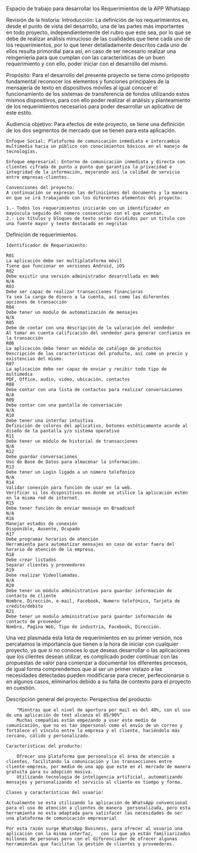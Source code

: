﻿Espacio de trabajo para desarrollar los Requerimientos de la APP Whatsapp

Revisión de la historia:
    Introducción:
    La definición de los requerimientos es, desde el punto de vista del desarrollo, una de las partes más importantes en todo proyecto, independientemente del rubro que este sea, por lo que se debe de realizar análisis minucioso de las cualidades que tiene cada uno de los requerimientos, por lo que tener detalladamente descritos cada uno de ellos resulta primordial para así, en caso de ser necesario realizar una reingenieria para que cumplan con las características de un buen requerimiento y con ello, poder iniciar con el desarrollo del mismo.

Propósito:
    Para el desarrollo del presente proyecto se tiene como próposito fundamental reconocer los elementos y funciones principales de la mensajería de texto en dispositivos móviles al igual conocer el funcionamiento de los sistemas de transferencia de fondos utilizando estos mismos dispositivos, para con ello poder realizar el análisis y planteamiento de los requerimientos necesarios para poder desarrollar un aplicativo de este estilo.

Audiencia objetivo: 
    Para efectos de este proyecto, se tiene una definición de los dos segmentos de mercado que se tienen para esta aplicación.
    
    Enfoque Social: Plataforma de comunicación inmediata e intercambio multimedia hacia un público con conocimientos básicos en el manejo de tecnologías.
    
    Enfoque empresarial: Entorno de comunicación inmediata y directa con clientes cifrada de punto a punto que garantiza la privacidad e integridad de la información, mejorando así la calidad de servicio entre empresas-clientes.

    Convenciones del proyecto:
    A continuación se expresan las definiciones del documento y la manera en que se irá trabajando con los diferentes elementos del proyecto:

    1.- Todos los requerimientos iniciarán con un identificador en mayúscula seguido del número consecutivo con el que cuentan.
    2.- Los títulos y bloques de texto serán divididos por un título con una fuente mayor y texto destacado en negritas

Definición de requerimientos.

    Identificador de Requerimiento:

    R01
    La aplicación debe ser multiplataforma móvil
    Tiene que funcionar en versiones Android, iOS
    R02
    Debe existir una versión administrador desarrollada en Web
    N/A 
    R03
    Debe ser capaz de realizar transacciones financieras
    Ya sea la carga de dinero a la cuenta, así como las diferentes opciones de transacción
    R04
    Debe tener un modulo de automatización de mensajes
    N/A
    R05
    Debe de contar con una descripción de la valoración del vendedor
    Al tomar en cuenta calificación del vendedor para generar confianza en la transacción
    R06
    La aplicación debe tener un módulo de catálogo de productos
    Descripción de las características del producto, así como un precio y existencias del mismo.
    R07
    La aplicación debe ser capaz de enviar y recibir todo tipo de multimedia 
    PDF, Office, audio, video, ubicación, contactos
    R08
    Debe contar con una lista de contactos para realizar conversaciones
    N/A
    R09
    Debe contar con una pantalla de conversación
    N/A
    R10
    Debe tener una interfaz intuitiva
    Definición de colores del aplicativo, botones estéticamente acorde al diseño de la pantalla y/o sistema operativo
    R11
    Debe tener un módulo de historial de transacciones
    N/A
    R12
    Debe guardar conversaciones 
    Uso de Base de Datos para almacenar la información. 
    R13
    Debe tener un Login ligado a un número telefónico
    N/A
    R14
    Validar conexión para función de usar en la web.
    Verificar si los dispositivos en donde se utilice la aplicación estén en la misma red de internet.
    R15
    Debe tener función de enviar mensaje en Broadcast
    N/A
    R16
    Manejar estados de conexión 
    Disponible, Ausente, Ocupado
    R17
    Debe programar horarios de atención
    Herramienta para automatizar mensajes en caso de estar fuera del horario de atención de la empresa.
    R18
    Debe crear listados
    Separar clientes y proveedores
    R19
    Debe realizar Videollamadas.
    N/A
    R20
    Debe tener un módulo administrativo para guardar información de contacto de cliente
    Nombre, Dirección, e-mail, Facebook, Numero telefónico, Tarjeta de crédito/debito
    R21
    Debe tener un modulo administrativo para guardar información de contacto de proveedor
    Nombre, Pagina Web, Tipo de industria, Facebook, Dirección.

Una vez plasmada esta lista de requerimientos en su primer versión, nos percatamos la importancia que tienen a la hora de iniciar con cualquier proyecto, ya que si no conoces lo que deseas desarrollar o las aplicaciones que los clientes desean utilizar, es complicado poder continuar con las propuestas de valor para comenzar a documentar los diferentes procesos, de igual forma comprendemos que al ser un primer vistazo a las necesidades detectadas pueden modificarse para crecer, perfeccionarse o en algunos casos, eliminarlos debido a su falta de contexto para el proyecto en cuestión.

Descripción general del proyecto:
    Perspectiva del producto:
    
        "Mientras que el nivel de apertura por mail es del 40%, con el uso de una aplicación de text alcanza el 85/90%”.
        Muchas compañías están empezando a usar este medio de comunicación, que no es tan impersonal como el envío de un correo y fortalece el vínculo entre la empresa y el cliente, haciéndolo más cercano, cálido y personalizado.

    Características del producto:

        Ofrecer una plataforma que personalice el área de atención a clientes, facilitando la comunicación y las transacciones entre cliente-empresa, por medio de una app que este en el mercado de manera gratuita para su adopción masiva. 
        Utilizando tecnologia de inteligencia artificial, automatizando mensajes y personalizando el servicio al cliente en tiempo y forma.
    
    Clases y características del usuario:
    
    Actualmente se esta utilizando la aplicación de WhatsApp convencional para el uso de atención a clientes de manera  personalizada, pero esta herramienta no esta adaptada para satisfacer las necesidades de ser una plataforma de comunicación empresarial

    Por esta razón surge WhatsApp Business, para ofrecer al usuario una aplicación con la misma interfaz,   con la que ya están familiarizados millones de personas pero con el diferenciador de ofrecer algunas herramientas que facilitan la gestión de clientes y proveedores.

